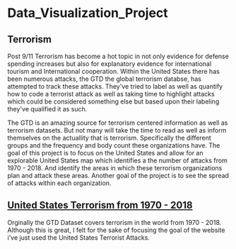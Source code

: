 # Data_Visualization_Project

## Terrorism 

Post 9/11 Terrorism has become a hot topic in not only evidence for defense spending increases but also for explanatory evidence for international tourism and International cooperation. Within the United States there has been numerous attacks, the GTD the global terrorism databse, has attempted to track these attacks. They've tried to label as well as quantify how to code a terrorist attack as well as taking time to highlight attacks which could be considered something else but based upon their labeling they've qualified it as such. 

The GTD is an amazing source for terrorism centered information as well as terrorism datasets. But not many will take the time to read as well as inform themselves on the actuallity that is terrorism. Specifically the different groups and the frequency and body count these organizations have. The goal of this project is to focus on the United States and allow for an explorable United States map which identifies a the number of attacks from 1970 - 2018. And identify the areas in which these terrorism organizations plan and attack these areas. Another goal of the project is to see the spread of attacks within each organization. 


## [United States Terrorism from 1970 - 2018](https://scottbamfordj.github.io/Data_Visualization_Project/Project/)
Orginally the GTD Dataset covers terrorism in the world from 1970 - 2018. Although this is great, I felt for the sake of focusing the goal of the website i've just used the United States Terrorist Attacks. 
